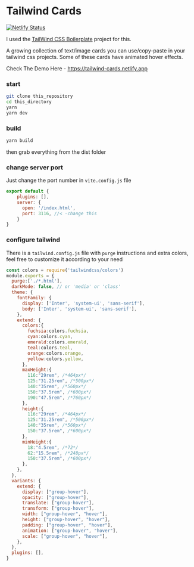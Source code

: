 # Tailwind Cards

[![Netlify Status](https://api.netlify.com/api/v1/badges/d9d621c2-bace-4ca0-95e0-3ad4f38318cf/deploy-status)](https://app.netlify.com/sites/tailwind-cards/deploys)

I used the [TailWind CSS Boilerplate](https://github.com/hasinhayder/tailwind-boilerplate) project for this. 

A growing collection of text/image cards you can use/copy-paste in your tailwind css projects. Some of these cards have animated hover effects.

Check The Demo Here - https://tailwind-cards.netlify.app


### start
```sh
git clone this_repository
cd this_directory
yarn
yarn dev
```

### build
```sh
yarn build
```

then grab everything from the dist folder

### change server port
Just change the port number in `vite.config.js` file
```javascript
export default {
    plugins: [],
    server: {
      open: '/index.html',
      port: 3116, //< -change this
    }
}

```

### configure tailwind
There is a `tailwind.config.js` file with `purge` instructions and extra colors, feel free to customize it according to your need
```javascript
const colors = require('tailwindcss/colors')
module.exports = {
  purge:['./*.html'],
  darkMode: false, // or 'media' or 'class'
  theme: {
    fontFamily: {
      display: ['Inter', 'system-ui', 'sans-serif'],
      body: ['Inter', 'system-ui', 'sans-serif'],
    },
    extend: {
      colors:{
        fuchsia:colors.fuchsia,
        cyan:colors.cyan,
        emerald:colors.emerald,
        teal:colors.teal,
        orange:colors.orange,
        yellow:colors.yellow,
      },
      maxHeight:{
        116:"29rem", /*464px*/
        125:"31.25rem", /*500px*/
        140:"35rem", /*560px*/
        150:"37.5rem", /*600px*/
        190:"47.5rem", /*760px*/
      },
      height:{
        116:"29rem", /*464px*/
        125:"31.25rem", /*500px*/
        140:"35rem", /*560px*/
        150:"37.5rem", /*600px*/
      },
      minHeight:{
        18:"4.5rem", /*72*/
        62:"15.5rem", /*248px*/
        150:"37.5rem", /*600px*/
      },
    },
  },
  variants: {
    extend: {
      display: ["group-hover"],
      opacity: ["group-hover"],
      translate: ["group-hover"],
      transform: ["group-hover"],
      width: ["group-hover", "hover"],
      height: ["group-hover", "hover"],
      padding: ["group-hover", "hover"],
      animation: ["group-hover", "hover"],
      scale: ["group-hover", "hover"],
    },
  },
  plugins: [],
}

```

